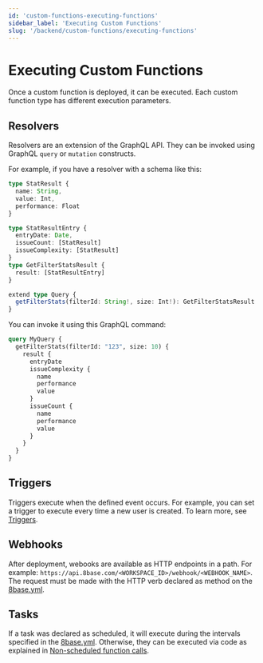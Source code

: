 ```yaml
---
id: 'custom-functions-executing-functions'
sidebar_label: 'Executing Custom Functions'
slug: '/backend/custom-functions/executing-functions'
---
```

# Executing Custom Functions

Once a custom function is deployed, it can be executed. Each custom function type has different execution parameters.

## Resolvers
Resolvers are an extension of the GraphQL API. They can be invoked using GraphQL `query` or `mutation` constructs.  

For example, if you have a resolver with a schema like this:

```typescript
type StatResult {
  name: String,
  value: Int,
  performance: Float
}

type StatResultEntry {
  entryDate: Date,
  issueCount: [StatResult]
  issueComplexity: [StatResult]
}
type GetFilterStatsResult {
  result: [StatResultEntry]
}

extend type Query {
  getFilterStats(filterId: String!, size: Int!): GetFilterStatsResult
}

```
You can invoke it using this GraphQL command:

```graphql
query MyQuery {
  getFilterStats(filterId: "123", size: 10) {
    result {
      entryDate
      issueComplexity {
        name
        performance
        value
      }
      issueCount {
        name
        performance
        value
      }
    }
  }
}
```

## Triggers

Triggers execute when the defined event occurs. For example, you can set a trigger to execute every time a new user is created. To learn more, see [Triggers](/backend/custom-functions/triggers#8baseyml-declaration).

## Webhooks

After deployment, webooks are available as HTTP endpoints in a path. For example: `https://api.8base.com/<WORKSPACE_ID>/webhook/<WEBHOOK_NAME>`. The request must be made with the HTTP verb declared as method on the [8base.yml](/backend/custom-functions/webhooks#8baseyml-declaration).

## Tasks

If a task was declared as scheduled, it will execute during the intervals specified in the [8base.yml](/backend/custom-functions/tasks#8baseyml-declaration). Otherwise, they can be executed via code as explained in [Non-scheduled function calls](/backend/custom-functions/tasks#non-scheduled-function-calls).
